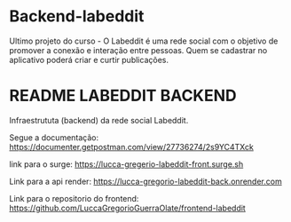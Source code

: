# Backend-labeddit
Ultimo projeto do curso - O Labeddit é uma rede social com o objetivo de promover a conexão e interação entre pessoas. Quem se cadastrar no aplicativo poderá criar e curtir publicações. 

# README LABEDDIT BACKEND
Infraestrututa (backend) da rede social Labeddit. 

Segue a documentação: https://documenter.getpostman.com/view/27736274/2s9YC4TXck

link para o surge: https://lucca-gregerio-labeddit-front.surge.sh

Link para a api render: https://lucca-gregorio-labeddit-back.onrender.com

Link para o repositorio do frontend: https://github.com/LuccaGregorioGuerraOlate/frontend-labeddit
